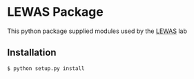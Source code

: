 # LEWAS Package

This python package supplied modules used by the [LEWAS](http://www.lewas.centers.vt.edu/) lab

## Installation

    $ python setup.py install

